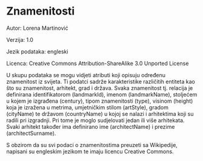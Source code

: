 # Znamenitosti



Autor: Lorena Martinović

Verzija: 1.0

Jezik podataka: engleski

Licenca: Creative Commons Attribution-ShareAlike 3.0 Unported License


U skupu podataka se mogu vidjeti atributi koji opisuju određenu znamenitost iz svijeta. Ti podatci sadrže karakteristike različitih entiteta kao što su znamenitost, arhitekt, grad i država. Svaka znamenitost tj. relacija je definirana identifikatorom (landmarkId), imenom (landmarkName), stoljećem u kojem je izgrađena (century), tipom znamenitosti (type), visinom (height) koja je izražena u metrima, umjetničkim stilom (artStyle), gradom (cityName) te državom (countryName) u kojoj se nalazi i arhitektima koji su radili pri izgradnji. Pri tome je moglo sudjelovati jedan ili više arhitekata. Svaki arhitekt također ima definirano ime (architectName) i prezime (architectSurname).

S obzirom da su svi podaci o znamenitostima preuzeti sa Wikipedije, napisani su engleskim jezikom te imaju licencu Creative Commons.
